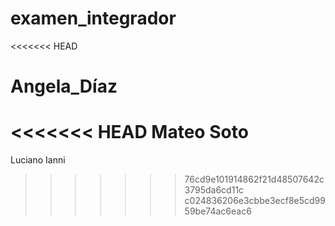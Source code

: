 # examen_integrador
<<<<<<< HEAD

Angela_Díaz
=======
<<<<<<< HEAD
Mateo Soto
=======
Luciano Ianni
>>>>>>> 76cd9e101914862f21d48507642c3795da6cd11c
>>>>>>> c024836206e3cbbe3ecf8e5cd9959be74ac6eac6
